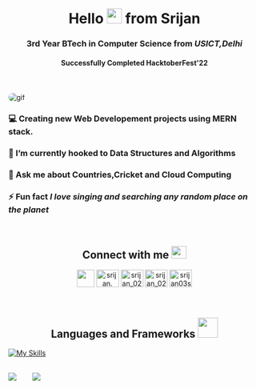 <h1 align="center">Hello  <img src="https://media.tenor.com/NBb2bWHMyjQAAAAi/waving-hand-people.gif" width="30px" style="max-width: 100%;"> from Srijan</h1>
<h3 align="center">3rd Year BTech in Computer Science from <i>USICT,Delhi</i> </h3>
<h4 align="center"><b>Successfully Completed HacktoberFest'22</b></h4>
<br><br>
<img src="https://user-images.githubusercontent.com/74038190/225813708-98b745f2-7d22-48cf-9150-083f1b00d6c9.gif" alt="gif" style="max-width: 100%; border-radius: 10px;">

<h3>💻 Creating new Web Developement projects using MERN stack. </h3> 

<h3>🌱 I’m currently hooked to <b>Data Structures and Algorithms</b></h3>

<h3>💬 Ask me about <b>Countries,Cricket and Cloud Computing</b></h3>

<h3>⚡ Fun fact <i>I love singing and searching any random place on the planet</i></h3>
<br>
<h2 align="center">Connect with me <img src="https://media.giphy.com/media/5hmJposf0ESMw2fCBL/giphy.webp?cid=ecf05e47lhjmqqknkhrcq1jwtgv734mbvijxzeb2r143xf5v&rid=giphy.webp&ct=s" height="25" width="30"/></h2>
<p align="center">
  <a href="mailto:srijan.03sri@gmail.com" target="_blank"><img align="center" src="https://cdn-icons-png.flaticon.com/512/281/281769.png" height="35" width="35"/></a>
  <span> </span>
  <a href="https://linkedin.com/in/srijan." target="blank"><img align="center" src="https://raw.githubusercontent.com/rahuldkjain/github-profile-readme-generator/master/src/images/icons/Social/linked-in-alt.svg" alt="srijan." height="35" width="45" /></a>
<span> </span>
  <a href="https://instagram.com/srijan_021" target="blank"><img align="center" src="https://raw.githubusercontent.com/rahuldkjain/github-profile-readme-generator/master/src/images/icons/Social/instagram.svg" alt="srijan_021" height="35" width="45" /></a>
<span> </span>
  <a href="https://leetcode.com/CoderSri_02/" target="blank"><img align="center" src="https://cdn.iconscout.com/icon/free/png-512/free-leetcode-3521542-2944960.png?f=webp&w=256" alt="srijan_021" height="35" width="45" /></a>
  <span> </span>
  <a href="https://auth.geeksforgeeks.org/user/srijan03sri" target="blank"><img align="center" src="https://raw.githubusercontent.com/rahuldkjain/github-profile-readme-generator/master/src/images/icons/Social/geeks-for-geeks.svg" alt="srijan03sri" height="35" width="45" /></a>
</p>
<br>
<h2 align="center">Languages and Frameworks <img src="https://media.tenor.com/Pnb_hVWq2sgAAAAj/on-process-dig.gif" width="40" width="50"/></h2>

[![My Skills](https://skillicons.dev/icons?i=cpp,c,js,react,css,html,scss,next,redux,expressjs,nodejs,typescript,python,mongodb,azure,mysql,kotlin,materialui,graphql,firebase,tremor)](https://skillicons.dev)

<br>
<!-- <p align="left">&nbsp;<img src="https://github-readme-stats.vercel.app/api?username=TruecoderSri&show_icons=true&theme=highcontrast" alt="truecodersri"  />
</p> -->
<div style="display: flex; flex-direction: row; gap: 1rem;">
<img src="https://streak-stats.demolab.com/?user=TruecoderSri&theme=highcontrast" style="max-width: 200px;"/></p>
<img src="https://github-readme-stats.vercel.app/api/top-langs/?username=TruecoderSri&theme=highcontrast" style="max-width: 100px;" /></p>
</div>
